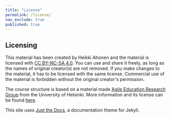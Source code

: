 ```yaml
---
title: "License"
permalink: /license/
nav_exclude: true
published: true
---
```


## Licensing

This material has been created by Heikki Ahonen and the material is licensed with [CC BY-NC-SA 4.0](https://creativecommons.org/licenses/by-nc-sa/4.0/deed). You can use and share it freely, as long as the names of original creator(s) are not removed. If you make changes to the material, it has to be licensed with the same license. Commercial use of the material is forbidden without the original creator's permission.

The course structure is based on a material made [Agile Education Research Group](https://www.helsinki.fi/en/researchgroups/data-driven-education) from the University of Helsinki. More information and its license can be found [here](https://ohjelmointi-19.mooc.fi/credits).

This site uses [Just the Docs](https://github.com/pmarsceill/just-the-docs), a documentation theme for Jekyll.